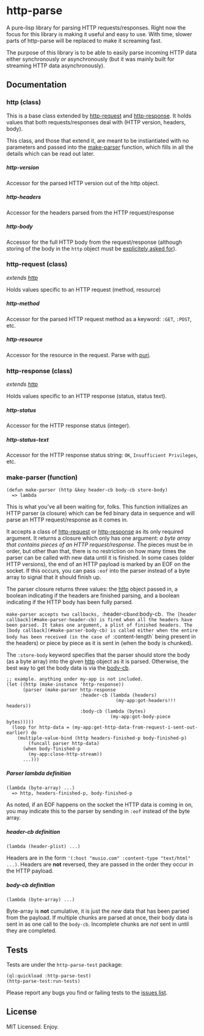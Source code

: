 http-parse
==========
A pure-lisp library for parsing HTTP requests/responses. Right now the focus for
this library is making it useful and easy to use. With time, slower parts of
http-parse will be replaced to make it screaming fast.

The purpose of this library is to be able to easily parse incoming HTTP data
either synchronously *or* asynchronously (but it was mainly built for streaming
HTTP data asynchronously).

Documentation
-------------

### http (class)
This is a base class extended by [http-request](#http-request) and [http-response](#http-response).
It holds values that both requests/responses deal with (HTTP version, headers,
body).

This class, and those that extend it, are meant to be instiantiated with no
parameters and passed into the [make-parser](#make-parser) function, which fills
in all the details which can be read out later.

##### http-version
Accessor for the parsed HTTP version out of the http object.

##### http-headers
Accessor for the headers parsed from the HTTP request/response

##### http-body
Accessor for the full HTTP body from the request/response (although storing of the
body in the `http` object must be [explicitely asked for](#make-parser-store-body)).

### http-request (class)
_extends [http](#http)_

Holds values specific to an HTTP request (method, resource)

##### http-method
Accessor for the parsed HTTP request method as a keyword: `:GET`, `:POST`, etc.

##### http-resource
Accessor for the resource in the request. Parse with [puri](http://www.cliki.net/puri).

### http-response (class)
_extends [http](#http)_

Holds values specific to an HTTP response (status, status text).

##### http-status
Accessor for the HTTP response status (integer).

##### http-status-text
Accessor for the HTTP response status string: `OK`, `Insufficient Privileges`,
etc.

### make-parser (function)
```common-lisp
(defun make-parser (http &key header-cb body-cb store-body)
  => lambda
```

This is what you've all been waiting for, folks. This function initializes an
HTTP parser (a closure) which can be fed binary data in sequence and will
parse an HTTP request/response as it comes in.

It accepts a class of [http-request](#http-request) or [http-response](#http-response)
as its only required argument. It returns a closure which only has one argument:
_a byte array that contains pieces of an HTTP request/response_. The pieces must
be in order, but other than that, there is no restriction on how many times the
parser can be called with new data until it is finished. In some cases (older
HTTP versions), the end of an HTTP payload is marked by an EOF on the socket. If
this occurs, you can pass `:eof` into the parser instead of a byte array to
signal that it should finish up.

The parser closure returns three values: the [http](#http) object passed in, a
boolean indicating if the headers are finished parsing, and a boolean indicating
if the HTTP body has been fully parsed.

`make-parser accepts two callbacks, `:header-cb` and `:body-cb`. The
[header callback](#make-parser-header-cb) is fired when all the headers have
been parsed. It takes one argument, a plist of finished headers. The [body
callback](#make-parser-body-cb) is called either when the entire body has been
received (in the case of `:content-length` being present in the headers) or
piece by piece as it is sent in (when the body is chunked).

<a id="make-parser-store-body"></a>
The `:store-body` keyword specifies that the parser should store the body (as a
byte array) into the given [http](#http) object as it is parsed. Otherwise, the
best way to get the body data is via the [body-cb](#make-parser-body-cb).

```common-lisp
;; example. anything under my-app is not included.
(let ((http (make-instance 'http-response))
      (parser (make-parser http-response
                           :header-cb (lambda (headers)
                                        (my-app:got-headers!!! headers))
                           :body-cb (lambda (bytes)
                                      (my-app:got-body-piece bytes)))))
  (loop for http-data = (my-app:get-http-data-from-request-i-sent-out-earlier) do
    (multiple-value-bind (http headers-finished-p body-finished-p)
        (funcall parser http-data)
      (when body-finished-p
        (my-app:close-http-stream))
      ...)))
```

##### Parser lambda definition
```common-lisp
(lambda (byte-array) ...)
  => http, headers-finished-p, body-finished-p
```

As noted, if an EOF happens on the socket the HTTP data is coming in on, you may
indicate this to the parser by sending in `:eof` instead of the byte array.

##### header-cb definition
```common-lisp
(lambda (header-plist) ...)
```

Headers are in the form `'(:host "musio.com" :content-type "text/html" ...)`.
Headers are __not__ reversed, they are passed in the order they occur in the
HTTP payload.

##### body-cb definition
```common-lisp
(lambda (byte-array) ...)
```

Byte-array is __not__ cumulative, it is just the *new* data that has been parsed
from the payload. If multiple chunks are parsed at once, their body data is sent
in as one call to the `body-cb`. Incomplete chunks are *not* sent in until they
are completed.

Tests
-----
Tests are under the `http-parse-test` package:

```common-lisp
(ql:quickload :http-parse-test)
(http-parse-test:run-tests)
```

Please report any bugs you find or failing tests to the [issues list](https://github.com/orthecreedence/http-parse/issues).

License
-------
MIT Licensed. Enjoy.
